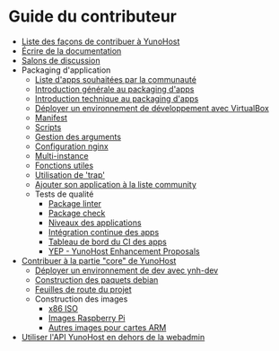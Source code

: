 # Guide du contributeur

* [Liste des façons de contribuer à YunoHost](/contribute_fr)
* [Écrire de la documentation](/write_documentation_fr)
* [Salons de discussion](/chat_rooms_fr)
* Packaging d'application
   * [Liste d'apps souhaitées par la communauté](/apps_wishlist_fr)
   * [Introduction générale au packaging d'apps](/packaging_apps_start_fr)
   * [Introduction technique au packaging d'apps](/packaging_apps_fr)
   * [Déployer un environnement de développement avec VirtualBox](packaging_apps_virtualbox_fr)
   * [Manifest](packaging_apps_manifest_fr)
   * [Scripts](packaging_apps_scripts_fr)
   * [Gestion des arguments](packaging_apps_arguments_management_fr)
   * [Configuration nginx](packaging_apps_nginx_conf_fr)
   * [Multi-instance](packaging_apps_multiinstance_fr)
   * [Fonctions utiles](packaging_apps_helpers_fr)
   * [Utilisation de 'trap'](packaging_apps_trap_fr)
   * [Ajouter son application à la liste community](https://github.com/YunoHost/Apps/#contributing)
   * Tests de qualité
       * [Package linter](https://github.com/YunoHost/package_linter)
       * [Package check](https://github.com/YunoHost/package_check)
       * [Niveaux des applications](packaging_apps_levels_fr)
       * [Intégration continue des apps](https://ci-apps.yunohost.org/jenkins/)
       * [Tableau de bord du CI des apps](https://dash.yunohost.org/appci/branch/stable)
       * [YEP - YunoHost Enhancement Proposals](packaging_apps_guidelines_fr)
* [Contribuer à la partie "core" de YunoHost](/dev_fr)
   * [Déployer un environnement de dev avec ynh-dev](https://github.com/YunoHost/ynh-dev/blob/master/README.md)
   * [Construction des paquets debian](https://github.com/YunoHost/vinaigrette/blob/master/README.md)
   * [Feuilles de route du projet](https://github.com/YunoHost/issues/milestones?direction=asc&sort=title&state=open)
   * Construction des images
       * [x86 ISO](https://github.com/YunoHost/cd_build)
       * [Images Raspberry Pi](https://github.com/YunoHost/rpi-image)
       * [Autres images pour cartes ARM](https://github.com/YunoHost/arm-images)
* [Utiliser l'API YunoHost en dehors de la webadmin](/admin_api_fr)
